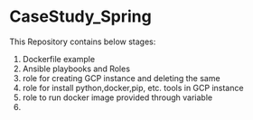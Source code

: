 # CaseStudy_Spring
This Repository contains below stages:
1. Dockerfile example
2. Ansible playbooks and Roles
3. role for creating GCP instance and deleting the same
4. role for install python,docker,pip, etc. tools in GCP instance
5. role to run docker image provided through variable
6.
